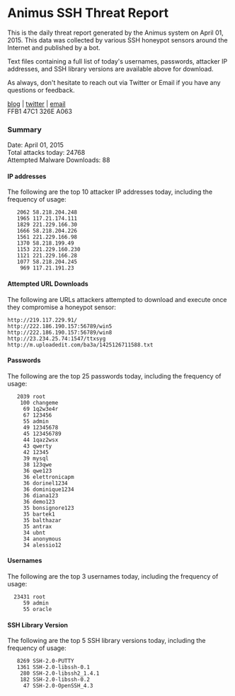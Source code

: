 # Animus SSH Threat Report

This is the daily threat report generated by the Animus system on April 01, 2015. This data was collected by various SSH honeypot sensors around the Internet and published by a bot.  

Text files containing a full list of today's usernames, passwords, attacker IP addresses, and SSH library versions are available above for download.  

As always, don't hesitate to reach out via Twitter or Email if you have any questions or feedback.  

[blog](http://morris.guru) | [twitter](https://twitter.com/andrew___morris) | [email](mailto:andrew@morris.guru)  
FFB1 47C1 326E A063  

### Summary

Date: April 01, 2015  
Total attacks today: 24768  
Attempted Malware Downloads: 88 

#### IP addresses
The following are the top 10 attacker IP addresses today, including the frequency of usage:
```
   2062 58.218.204.248
   1965 117.21.174.111
   1829 221.229.166.30
   1666 58.218.204.226
   1561 221.229.166.98
   1370 58.218.199.49
   1153 221.229.160.230
   1121 221.229.166.28
   1077 58.218.204.245
    969 117.21.191.23
```

#### Attempted URL Downloads
The following are URLs attackers attempted to download and execute once they compromise a honeypot sensor:
```
http://219.117.229.91/
http://222.186.190.157:56789/win5
http://222.186.190.157:56789/win8
http://23.234.25.74:1547/ttxsyg
http://m.uploadedit.com/ba3a/1425126711588.txt
```

#### Passwords
The following are the top 25 passwords today, including the frequency of usage:
```
   2039 root
    100 changeme
     69 1q2w3e4r
     67 123456
     55 admin
     49 12345678
     45 123456789
     44 1qaz2wsx
     43 qwerty
     42 12345
     39 mysql
     38 123qwe
     36 qwe123
     36 elettronicapm
     36 dorinel1234
     36 dominique1234
     36 diana123
     36 demo123
     35 bonsignore123
     35 bartek1
     35 balthazar
     35 antrax
     34 ubnt
     34 anonymous
     34 alessio12
```

#### Usernames
The following are the top 3 usernames today, including the frequency of usage:
```
  23431 root
     59 admin
     55 oracle
```

#### SSH Library Version
The following are the top 5 SSH library versions today, including the frequency of usage:
```
   8269 SSH-2.0-PUTTY
   1361 SSH-2.0-libssh-0.1
    280 SSH-2.0-libssh2_1.4.1
    182 SSH-2.0-libssh-0.2
     47 SSH-2.0-OpenSSH_4.3
```

